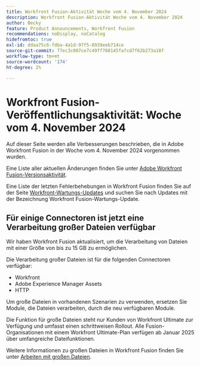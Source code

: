 ```yaml
---
title: Workfront Fusion-Aktivität Woche vom 4. November 2024
description: Workfront Fusion-Aktivität Woche vom 4. November 2024
author: Becky
feature: Product Announcements, Workfront Fusion
recommendations: noDisplay, noCatalog
hidefromtoc: true
exl-id: ddaa75c6-fdba-4a1d-97f5-8939eeb714ce
source-git-commit: 77ec3c007ce7c49ff760145fafcd7f62b273a18f
workflow-type: tm+mt
source-wordcount: '174'
ht-degree: 2%

---
```


# Workfront Fusion-Veröffentlichungsaktivität: Woche vom 4. November 2024

Auf dieser Seite werden alle Verbesserungen beschrieben, die in Adobe Workfront Fusion in der Woche vom 4. November 2024 vorgenommen wurden.

Eine Liste aller aktuellen Änderungen finden Sie unter [Adobe Workfront Fusion-Versionsaktivität](/help/workfront-fusion/fusion-product-releases/fusion-release-activity.md).

Eine Liste der letzten Fehlerbehebungen in Workfront Fusion finden Sie auf der Seite [Workfront-Wartungs-Updates](https://experienceleague.adobe.com/docs/workfront-known-issues/releases/current-updates.html) und suchen Sie nach Updates mit der Bezeichnung Workfront Fusion-Wartungs-Update.

## Für einige Connectoren ist jetzt eine Verarbeitung großer Dateien verfügbar

Wir haben Workfront Fusion aktualisiert, um die Verarbeitung von Dateien mit einer Größe von bis zu 15 GB zu ermöglichen.

Die Verarbeitung großer Dateien ist für die folgenden Connectoren verfügbar:

* Workfront
* Adobe Experience Manager Assets
* HTTP

Um große Dateien in vorhandenen Szenarien zu verwenden, ersetzen Sie Module, die Dateien verarbeiten, durch die neu verfügbaren Module.

Die Funktion für große Dateien steht nur Kunden von Workfront Ultimate zur Verfügung und umfasst einen schrittweisen Rollout. Alle Fusion-Organisationen mit einem Workfront Ultimate-Plan verfügen ab Januar 2025 über umfangreiche Dateifunktionen.

Weitere Informationen zu großen Dateien in Workfront Fusion finden Sie unter [Arbeiten mit großen Dateien](/help/workfront-fusion/references/scenarios/fusion-large-files.md).
